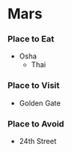 # Mars

### Place to Eat
- Osha
	- Thai

### Place to Visit
- Golden Gate

### Place to Avoid
- 24th Street